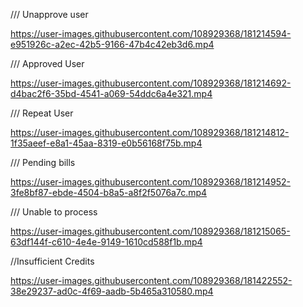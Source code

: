 
/// Unapprove user      

https://user-images.githubusercontent.com/108929368/181214594-e951926c-a2ec-42b5-9166-47b4c42eb3d6.mp4

/// Approved User

https://user-images.githubusercontent.com/108929368/181214692-d4bac2f6-35bd-4541-a069-54ddc6a4e321.mp4

/// Repeat User

https://user-images.githubusercontent.com/108929368/181214812-1f35aeef-e8a1-45aa-8319-e0b56168f75b.mp4

/// Pending bills

https://user-images.githubusercontent.com/108929368/181214952-3fe8bf87-ebde-4504-b8a5-a8f2f5076a7c.mp4

/// Unable to process



https://user-images.githubusercontent.com/108929368/181215065-63df144f-c610-4e4e-9149-1610cd588f1b.mp4


//Insufficient Credits



https://user-images.githubusercontent.com/108929368/181422552-38e29237-ad0c-4f69-aadb-5b465a310580.mp4






